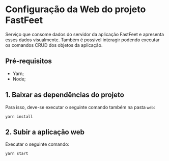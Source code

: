 # Configuração da Web do projeto FastFeet

Serviço que consome dados do servidor da aplicação FastFeet e apresenta esses dados visualmente. Também é possível interagir podendo executar os comandos CRUD dos objetos da aplicação.

## Pré-requisitos

* Yarn;
* Node;

## 1. Baixar as dependências do projeto

Para isso, deve-se executar o seguinte comando também na pasta `web`:

`yarn install`

## 2. Subir a aplicação web

Executar o seguinte comando:

`yarn start`

